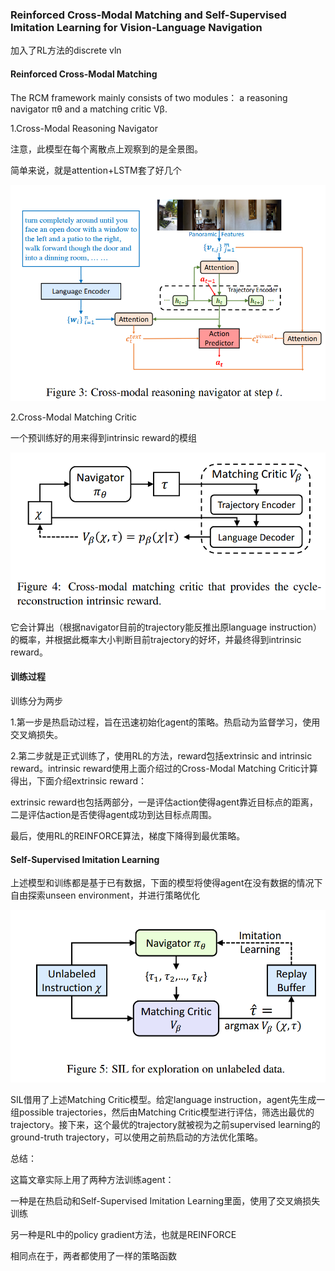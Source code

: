 ### Reinforced Cross-Modal Matching and Self-Supervised Imitation Learning  for Vision-Language Navigation

加入了RL方法的discrete vln

#### Reinforced Cross-Modal Matching

The RCM framework mainly consists of two modules： a reasoning navigator πθ and a matching critic Vβ.

1.Cross-Modal Reasoning Navigator

注意，此模型在每个离散点上观察到的是全景图。

简单来说，就是attention+LSTM套了好几个

![883f71abe7ffb66dc601794f0c0b7ff2](assets/883f71abe7ffb66dc601794f0c0b7ff2.png)

2.Cross-Modal Matching Critic

一个预训练好的用来得到intrinsic reward的模组

![30574d95d56e1f63f6f0ba39f13b21a2](assets/30574d95d56e1f63f6f0ba39f13b21a2.png)

它会计算出（根据navigator目前的trajectory能反推出原language instruction）的概率，并根据此概率大小判断目前trajectory的好坏，并最终得到intrinsic reward。

#### 训练过程

训练分为两步

1.第一步是热启动过程，旨在迅速初始化agent的策略。热启动为监督学习，使用交叉熵损失。

2.第二步就是正式训练了，使用RL的方法，reward包括extrinsic and intrinsic reward。intrinsic reward使用上面介绍过的Cross-Modal Matching Critic计算得出，下面介绍extrinsic reward：

extrinsic reward也包括两部分，一是评估action使得agent靠近目标点的距离，二是评估action是否使得agent成功到达目标点周围。

最后，使用RL的REINFORCE算法，梯度下降得到最优策略。

#### Self-Supervised Imitation Learning

上述模型和训练都是基于已有数据，下面的模型将使得agent在没有数据的情况下自由探索unseen environment，并进行策略优化

![41af613343d086b5a485294ed7cd2d5c](assets/41af613343d086b5a485294ed7cd2d5c.png)

SIL借用了上述Matching Critic模型。给定language instruction，agent先生成一组possible trajectories，然后由Matching Critic模型进行评估，筛选出最优的trajectory。接下来，这个最优的trajectory就被视为之前supervised learning的ground-truth trajectory，可以使用之前热启动的方法优化策略。





总结：

这篇文章实际上用了两种方法训练agent：

一种是在热启动和Self-Supervised Imitation Learning里面，使用了交叉熵损失训练

另一种是RL中的policy gradient方法，也就是REINFORCE

相同点在于，两者都使用了一样的策略函数

